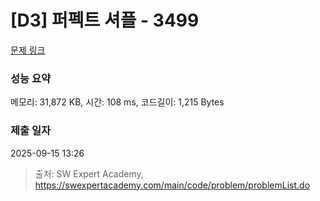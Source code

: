 # [D3] 퍼펙트 셔플 - 3499 

[문제 링크](https://swexpertacademy.com/main/code/problem/problemDetail.do?contestProbId=AWGsRbk6AQIDFAVW) 

### 성능 요약

메모리: 31,872 KB, 시간: 108 ms, 코드길이: 1,215 Bytes

### 제출 일자

2025-09-15 13:26



> 출처: SW Expert Academy, https://swexpertacademy.com/main/code/problem/problemList.do